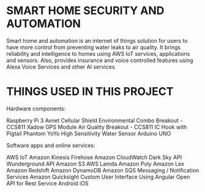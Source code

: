 # SMART HOME SECURITY AND AUTOMATION

Smart home and automation is an internet of things solution for users to have
more control from preventing water leaks to air quality. It brings reliability
and intelligence to homes using AWS IoT services, applications and sensors.
Also, provides insurance and voice controlled features using Alexa Voice Services
and other AI services.

# THINGS USED IN THIS PROJECT

Hardware components:

Raspberry Pi 3
Avnet Cellular Shield
Environmental Combo Breakout - CCS811
Xadow GPS Module
Air Quality Breakout - CCS811
IC Hook with Pigtail
Phantom YoYo High Sensitivity Water Sensor
Arduino UNO

Software apps and online services:

AWS IoT
Amazon Kinesis Firehose
Amazon CloudWatch
Dark Sky API
Wunderground API
Amazon S3
AWS Lamda
Amazon Poly
Amazon Lex
Amazon Redshift
Amazon DynamoDB
Amazon SQS
Messaging / Notification Services
Amazon Quicksight
Custom User Interface Using Angular
Open API for Rest Service
Android
iOS

